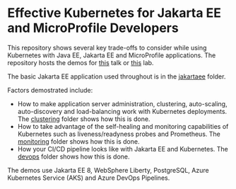 # Effective Kubernetes for Jakarta EE and MicroProfile Developers
This repository shows several key trade-offs to consider while using Kubernetes with Java EE, Jakarta EE and MicroProfile applications. The repository hosts the demos for [this](abstract.md) talk or [this](lab-abstract.md) lab.

The basic Jakarta EE application used throughout is in the [jakartaee](/jakartaee) folder. 

Factors demostrated include:

* How to make application server administration, clustering, auto-scaling, auto-discovery and load-balancing work with Kubernetes deployments. The [clustering](/clustering) folder shows how this is done.
* How to take advantage of the self-healing and monitoring capabilities of Kubernetes such as liveness/readyness probes and Prometheus. The [monitoring](/monitoring) folder shows how this is done.
* How your CI/CD pipeline looks like with Jakarta EE and Kubernetes. The [devops](/devops) folder shows how this is done.

The demos use Jakarta EE 8, WebSphere Liberty, PostgreSQL, Azure Kubernetes Service (AKS) and Azure DevOps Pipelines.
